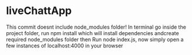 # liveChattApp
This commit doesnt include node_modules folder!
In terminal go inside the project folder,
run npm install which will install dependencies andcreate required node_modules folder then
Run node index.js,
now simply open a few instances of localhost:4000 in your browser
